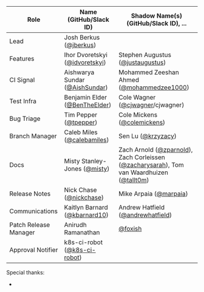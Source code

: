 | **Role** | **Name** (**GitHub/Slack ID**)  | **Shadow Name(s) (GitHub/Slack ID), ...** |
| ------ | ------ | ------ |
| Lead | Josh Berkus ([@jberkus](https://github.com/jberkus))  |  |
| Features | Ihor Dvoretskyi ([@idvoretskyi](https://github.com/idvoretskyi)) | Stephen Augustus ([@justaugustus](https://github.com/justaugustus)) |
| CI Signal | Aishwarya Sundar ([@AishSundar](https://github.com/AishSundar)) | Mohammed Zeeshan Ahmed ([@mohammedzee1000](https://github.com/mohammedzee1000)) |
| Test Infra | Benjamin Elder ([@BenTheElder](https://github.com/BenTheElder)) | Cole Wagner ([@cjwagner](https://github.com/cjwagner)/cjwagner) |
| Bug Triage | Tim Pepper ([@tpepper](https://github.com/tpepper)) | Cole Mickens ([@colemickens](https://github.com/colemickens)) |
| Branch Manager | Caleb Miles ([@calebamiles](https://github.com/calebamiles)) | Sen Lu ([@krzyzacy](https://github.com/krzyzacy)) |
| Docs | Misty Stanley-Jones ([@misty](https://github.com/mistyhacks)) | Zach Arnold ([@zparnold](https://github.com/zparnold)), Zach Corleissen ([@zacharysarah](https://github.com/zacharysarah)), Tom van Waardhuizen ([@tallt0m](https://github.com/tallt0m)) |
| Release Notes | Nick Chase ([@nickchase](https://github.com/nickchase)) | Mike Arpaia ([@marpaia](https://github.com/marpaia)) |
| Communications | Kaitlyn Barnard ([@kbarnard10](https://github.com/kbarnard10)) | Andrew Hatfield ([@andrewhatfield](https://github.com/andrewhatfield))|
| Patch Release Manager | Anirudh Ramanathan | [@foxish](https://github.com/foxish) |
| Approval Notifier | k8s-ci-robot ([@k8s-ci-robot](https://github.com/k8s-ci-robot)) | | |

Special thanks:

-
